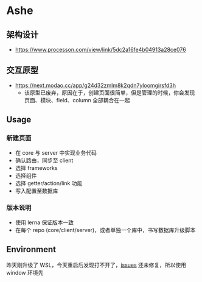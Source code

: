 # Ashe

## 架构设计

-   https://www.processon.com/view/link/5dc2a16fe4b04913a28ce076

## 交互原型

-   https://next.modao.cc/app/g24d32zmlm8k2qdn7yloomgirsfd3h
    -   该原型已废弃，原因在于，创建页面很简单，但是管理的时候，你会发现 页面、模块、field、column 全部耦合在一起

## Usage

### 新建页面

-   在 core 与 server 中实现业务代码
-   确认路由，同步至 client
-   选择 frameworks
-   选择组件
-   选择 getter/action/link 功能
-   写入配置至数据库

### 版本说明

-   使用 lerna 保证版本一致
-   在每个 repo (core/client/server)，或者单独一个库中，书写数据库升级脚本

## Environment

昨天刚升级了 WSL，今天重启后发现打不开了，[issues](https://github.com/microsoft/WSL/issues/4177) 还未修复，所以使用 window 环境先
